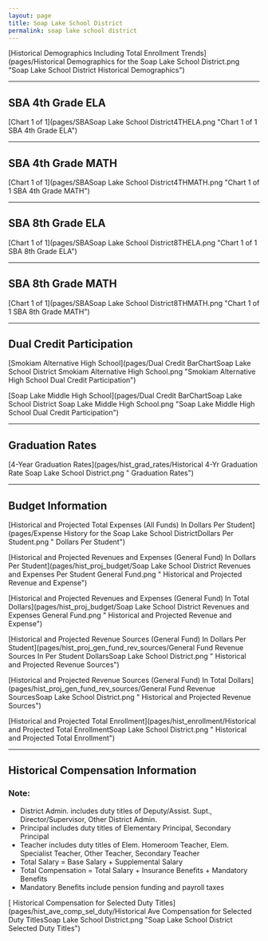 ```yaml
---
layout: page
title: Soap Lake School District
permalink: soap lake school district
---
```



[Historical Demographics Including Total Enrollment Trends](pages/Historical Demographics for the Soap Lake School District.png "Soap Lake School District Historical Demographics")

___

## SBA 4th Grade ELA

[Chart 1 of 1](pages/SBASoap Lake School District4THELA.png "Chart 1 of 1 SBA 4th Grade ELA")


___

## SBA 4th Grade MATH

[Chart 1 of 1](pages/SBASoap Lake School District4THMATH.png "Chart 1 of 1 SBA 4th Grade MATH")


___

## SBA 8th Grade ELA

[Chart 1 of 1](pages/SBASoap Lake School District8THELA.png "Chart 1 of 1 SBA 8th Grade ELA")


___

## SBA 8th Grade MATH

[Chart 1 of 1](pages/SBASoap Lake School District8THMATH.png "Chart 1 of 1 SBA 8th Grade MATH")


___

## Dual Credit Participation

[Smokiam Alternative High School](pages/Dual Credit BarChartSoap Lake School District Smokiam Alternative High School.png "Smokiam Alternative High School Dual Credit Participation")

[Soap Lake Middle   High School](pages/Dual Credit BarChartSoap Lake School District Soap Lake Middle   High School.png "Soap Lake Middle   High School Dual Credit Participation")


___

## Graduation Rates

[4-Year Graduation Rates](pages/hist_grad_rates/Historical 4-Yr Graduation Rate Soap Lake School District.png " Graduation Rates")


___

## Budget Information

[Historical and Projected Total Expenses (All Funds) In Dollars Per Student](pages/Expense History for the Soap Lake School DistrictDollars Per Student.png " Dollars Per Student")

[Historical and Projected Revenues and Expenses (General Fund) In Dollars Per Student](pages/hist_proj_budget/Soap Lake School District Revenues and Expenses Per Student General Fund.png " Historical and Projected Revenue and Expense")

[Historical and Projected Revenues and Expenses (General Fund) In Total Dollars](pages/hist_proj_budget/Soap Lake School District Revenues and Expenses General Fund.png " Historical and Projected Revenue and Expense")

[Historical and Projected Revenue Sources (General Fund) In Dollars Per Student](pages/hist_proj_gen_fund_rev_sources/General Fund Revenue Sources In Per Student DollarsSoap Lake School District.png " Historical and Projected Revenue Sources")

[Historical and Projected Revenue Sources (General Fund) In Total Dollars](pages/hist_proj_gen_fund_rev_sources/General Fund Revenue SourcesSoap Lake School District.png " Historical and Projected Revenue Sources")

[Historical and Projected Total Enrollment](pages/hist_enrollment/Historical and Projected Total EnrollmentSoap Lake School District.png " Historical and Projected Total Enrollment")


___

## Historical Compensation Information
### Note:
- District Admin. includes duty titles of Deputy/Assist. Supt., Director/Supervisor, Other District Admin.
- Principal includes duty titles of Elementary Principal, Secondary Principal
- Teacher includes duty titles of Elem. Homeroom Teacher, Elem. Specialist Teacher, Other Teacher, Secondary Teacher
- Total Salary = Base Salary + Supplemental Salary
- Total Compensation = Total Salary + Insurance Benefits + Mandatory Benefits
- Mandatory Benefits include pension funding and payroll taxes

[ Historical Compensation for Selected Duty Titles](pages/hist_ave_comp_sel_duty/Historical Ave Compensation for Selected Duty TitlesSoap Lake School District.png "Soap Lake School District Selected Duty Titles")

